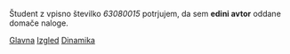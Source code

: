 Študent z vpisno številko _63080015_ potrjujem, da sem __edini avtor__ oddane domače naloge.

[Glavna](https://rawgit.com/krajniks/stroboskop/master/stroboskop.html)
[Izgled](https://rawgit.com/krajniks/stroboskop/izgled/stroboskop.html)
[Dinamika](https://rawgit.com/krajniks/stroboskop/dinamika/stroboskop.html)